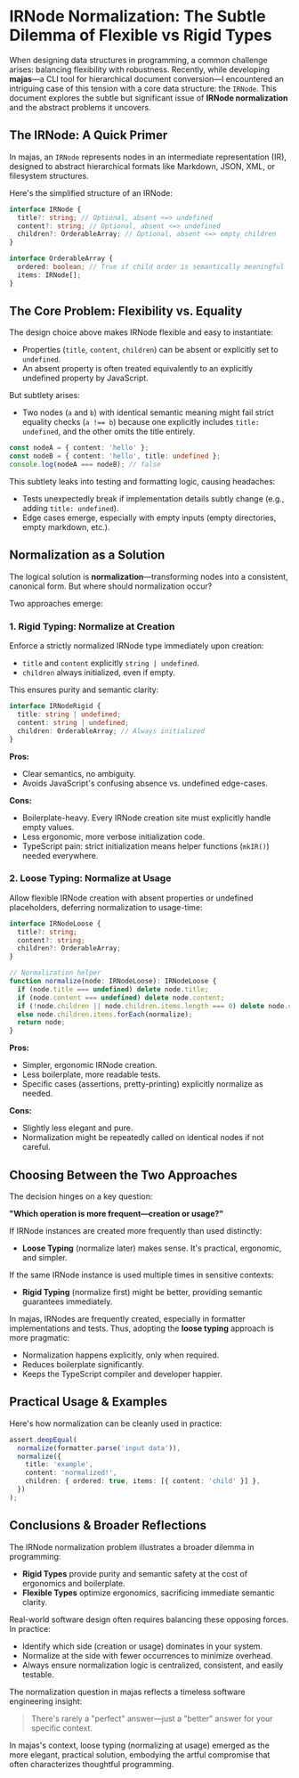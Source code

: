 # IRNode Normalization: The Subtle Dilemma of Flexible vs Rigid Types

When designing data structures in programming, a common challenge arises: balancing flexibility with robustness. Recently, while developing **majas**—a CLI tool for hierarchical document conversion—I encountered an intriguing case of this tension with a core data structure: the `IRNode`. This document explores the subtle but significant issue of **IRNode normalization** and the abstract problems it uncovers.

## The IRNode: A Quick Primer

In majas, an `IRNode` represents nodes in an intermediate representation (IR), designed to abstract hierarchical formats like Markdown, JSON, XML, or filesystem structures.

Here's the simplified structure of an IRNode:

```typescript
interface IRNode {
  title?: string; // Optional, absent <=> undefined
  content?: string; // Optional, absent <=> undefined
  children?: OrderableArray; // Optional, absent <=> empty children
}

interface OrderableArray {
  ordered: boolean; // True if child order is semantically meaningful
  items: IRNode[];
}
```

## The Core Problem: Flexibility vs. Equality

The design choice above makes IRNode flexible and easy to instantiate:

- Properties (`title`, `content`, `children`) can be absent or explicitly set to `undefined`.
- An absent property is often treated equivalently to an explicitly undefined property by JavaScript.

But subtlety arises:

- Two nodes (`a` and `b`) with identical semantic meaning might fail strict equality checks (`a !== b`) because one explicitly includes `title: undefined`, and the other omits the title entirely.

```typescript
const nodeA = { content: 'hello' };
const nodeB = { content: 'hello', title: undefined };
console.log(nodeA === nodeB); // false
```

This subtlety leaks into testing and formatting logic, causing headaches:

- Tests unexpectedly break if implementation details subtly change (e.g., adding `title: undefined`).
- Edge cases emerge, especially with empty inputs (empty directories, empty markdown, etc.).

## Normalization as a Solution

The logical solution is **normalization**—transforming nodes into a consistent, canonical form. But where should normalization occur?

Two approaches emerge:

### 1. Rigid Typing: Normalize at Creation

Enforce a strictly normalized IRNode type immediately upon creation:

- `title` and `content` explicitly `string | undefined`.
- `children` always initialized, even if empty.

This ensures purity and semantic clarity:

```typescript
interface IRNodeRigid {
  title: string | undefined;
  content: string | undefined;
  children: OrderableArray; // Always initialized
}
```

**Pros:**

- Clear semantics, no ambiguity.
- Avoids JavaScript's confusing absence vs. undefined edge-cases.

**Cons:**

- Boilerplate-heavy. Every IRNode creation site must explicitly handle empty values.
- Less ergonomic, more verbose initialization code.
- TypeScript pain: strict initialization means helper functions (`mkIR()`) needed everywhere.

### 2. Loose Typing: Normalize at Usage

Allow flexible IRNode creation with absent properties or undefined placeholders, deferring normalization to usage-time:

```typescript
interface IRNodeLoose {
  title?: string;
  content?: string;
  children?: OrderableArray;
}

// Normalization helper
function normalize(node: IRNodeLoose): IRNodeLoose {
  if (node.title === undefined) delete node.title;
  if (node.content === undefined) delete node.content;
  if (!node.children || node.children.items.length === 0) delete node.children;
  else node.children.items.forEach(normalize);
  return node;
}
```

**Pros:**

- Simpler, ergonomic IRNode creation.
- Less boilerplate, more readable tests.
- Specific cases (assertions, pretty-printing) explicitly normalize as needed.

**Cons:**

- Slightly less elegant and pure.
- Normalization might be repeatedly called on identical nodes if not careful.

## Choosing Between the Two Approaches

The decision hinges on a key question:

**"Which operation is more frequent—creation or usage?"**

If IRNode instances are created more frequently than used distinctly:

- **Loose Typing** (normalize later) makes sense. It's practical, ergonomic, and simpler.

If the same IRNode instance is used multiple times in sensitive contexts:

- **Rigid Typing** (normalize first) might be better, providing semantic guarantees immediately.

In majas, IRNodes are frequently created, especially in formatter implementations and tests. Thus, adopting the **loose typing** approach is more pragmatic:

- Normalization happens explicitly, only when required.
- Reduces boilerplate significantly.
- Keeps the TypeScript compiler and developer happier.

## Practical Usage & Examples

Here's how normalization can be cleanly used in practice:

```typescript
assert.deepEqual(
  normalize(formatter.parse('input data')),
  normalize({
    title: 'example',
    content: 'normalized!',
    children: { ordered: true, items: [{ content: 'child' }] },
  })
);
```

## Conclusions & Broader Reflections

The IRNode normalization problem illustrates a broader dilemma in programming:

- **Rigid Types** provide purity and semantic safety at the cost of ergonomics and boilerplate.
- **Flexible Types** optimize ergonomics, sacrificing immediate semantic clarity.

Real-world software design often requires balancing these opposing forces. In practice:

- Identify which side (creation or usage) dominates in your system.
- Normalize at the side with fewer occurrences to minimize overhead.
- Always ensure normalization logic is centralized, consistent, and easily testable.

The normalization question in majas reflects a timeless software engineering insight:

> There's rarely a "perfect" answer—just a "better" answer for your specific context.

In majas's context, loose typing (normalizing at usage) emerged as the more elegant, practical solution, embodying the artful compromise that often characterizes thoughtful programming.
